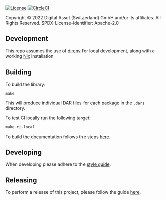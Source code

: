 [![License](https://img.shields.io/badge/License-Apache%202.0-blue.svg)](https://github.com/digital-asset/daml/blob/main/LICENSE)
[![CircleCI](https://dl.circleci.com/status-badge/img/gh/digital-asset/daml-finance/tree/main.svg?style=svg)](https://dl.circleci.com/status-badge/redirect/gh/digital-asset/daml-finance/tree/main)

Copyright © 2022 Digital Asset (Switzerland) GmbH and/or its affiliates. All Rights Reserved. SPDX-License-Identifier: Apache-2.0

## Development

This repo assumes the use of [direnv] for local development, along with a
working [Nix] installation.

[direnv]: https://github.com/direnv/direnv
[Nix]: https://nixos.org/download.html

## Building

To build the library:

```script
make
```

This will produce individual DAR files for each package in the `.dars` directory.

To test CI locally run the following target:

```script
make ci-local
```

To build the documentation follows the steps [here](./docs/README.md).

## Developing

When developing please adhere to the [style guide](./STYLEGUIDE.md).

## Releasing

To perform a release of this project, please follow the guide [here](./RELEASE.MD).
